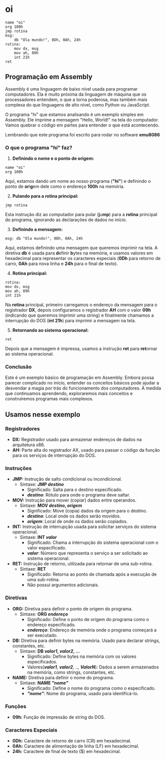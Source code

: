 # oi
``` 
name "oi" 
org 100h 
jmp rotina 
msg:        
    db "Ola mundo!", 0Dh, 0Ah, 24h                                    
rotina:     
    mov dx, msg    
    mov ah, 09h    
    int 21h     
ret
``` 
## Programação em Assembly
Assembly é uma linguagem de baixo nível usada para programar computadores. Ela é muito próxima da linguagem de máquina que os processadores entendem, o que a torna poderosa, mas também mais complexa do que linguagens de alto nível, como Python ou JavaScript.

O programa "hi" que estamos analisando é um exemplo simples em Assembly. Ele imprime a mensagem "Hello, World!" na tela do computador. Vamos quebrar o código em partes para entender o que está acontecendo.

Lembrando que este programa foi escrito para rodar no software **emu8086**
### O que o programa "hi" faz?
1. **Definindo o nome e o ponto de origem:**
```
name "oi"
org 100h
```
Aqui, estamos dando um nome ao nosso programa (**"hi"**) e definindo o ponto de **or**i**g**em dele como o endereço **100h** na memória.

2. **Pulando para a rotina principal:**
```
jmp rotina
```
Esta instrução diz ao computador para pular (**j**u**mp**) para a **rotina** principal do programa, ignorando as declarações de dados no início.

3. **Definindo a mensagem:**
```
msg: db "Ola mundo!", 0Dh, 0Ah, 24h
```
Aqui, estamos definindo uma mensagem que queremos imprimir na tela. A diretiva **db** é usada para **d**efinir **b**ytes na memória, e usamos valores em hexadecimal para representar os caracteres especiais (**0Dh** para retorno de carro, **0Ah** para nova linha e **24h** para o final de texto).

4. **Rotina principal:**
```
rotina:
mov dx, msg
mov ah, 09h
int 21h
```
Na **rotina** principal, primeiro carregamos o endereço da mensagem para o registrador **DX**, depois configuramos o registrador **AH** com o valor **09h** (indicando que queremos imprimir uma string) e finalmente chamamos a interrupção do DOS (**int 21h**) para imprimir a mensagem na tela.

5. **Retornando ao sistema operacional:**
```
ret
```
Depois que a mensagem é impressa, usamos a instrução **ret** para **ret**ornar ao sistema operacional.
### Conclusão
Este é um exemplo básico de programação em Assembly. Embora possa parecer complicado no início, entender os conceitos básicos pode ajudar a desvendar a magia por trás do funcionamento dos computadores. À medida que continuamos aprendendo, exploraremos mais conceitos e construiremos programas mais complexos.
## Usamos nesse exemplo
### Registradores
* **DX:** Registrador usado para armazenar endereços de dados na arquitetura x86.
* **AH:** Parte alta do registrador AX, usado para passar o código da função para os serviços de interrupção do DOS.
### Instruções
* **JMP:** Instrução de salto condicional ou incondicional.
  - Sintaxe: **JMP *destino***
    - Significado: Salta para o destino especificado.
    - ***destino***: Rótulo para onde o programa deve saltar.
* **MOV:** Instrução para mover (copiar) dados entre operandos.
  - Sintaxe: **MOV *destino*, *origem***
    - Significado: Move (copia) dados da origem para o destino.
    - ***destino***: Local onde os dados serão movidos.
    - ***origem***: Local de onde os dados serão copiados.     
* **INT:** Instrução de interrupção usada para solicitar serviços do sistema operacional.
  - Sintaxe: **INT *valor***
    - Significado: Chama a interrupção do sistema operacional com o valor especificado.
    - ***valor***: Número que representa o serviço a ser solicitado ao sistema operacional.
* **RET:** Instrução de retorno, utilizada para retornar de uma sub-rotina.
  - Sintaxe: **RET**
    - Significado: Retorna ao ponto de chamada após a execução de uma sub-rotina.
    - Não possui argumentos adicionais.
### Diretivas
* **ORG:** Diretiva para definir o ponto de origem do programa.
  - Sintaxe: **ORG *endereço***
    - Significado: Define o ponto de origem do programa como o endereço especificado.
    - ***endereço***: Endereço de memória onde o programa começará a ser executado.
* **DB:** Diretiva para definir bytes na memória. Usado para declarar strings, constantes, etc.
  - Sintaxe: **DB *valor1*, *valor2*, ...**
    - Significado: Define bytes na memória com os valores especificados.
    - Valores(***valor1***, ***valor2***, .., ***ValorN***): Dados a serem armazenados na memória, como strings, constantes, etc.
* **NAME:** Diretiva para definir o nome do programa.
  - Sintaxe: **NAME *"nome"***
    - Significado: Define o nome do programa como o especificado.
    - ***"nome"***: Nome do programa, usado para identificá-lo.
### Funções
* **09h:** Função de impressão de string do DOS.
### Caracteres Especiais
* **0Dh:** Caractere de retorno de carro (CR) em hexadecimal.
* **0Ah:** Caractere de alimentação de linha (LF) em hexadecimal.
* **24h:** Caractere de final de texto ($) em hexadecimal.
